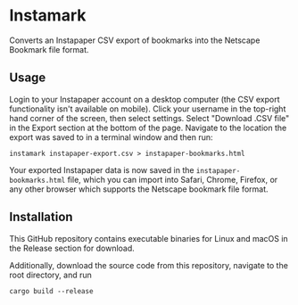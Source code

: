 # Instamark
Converts an Instapaper CSV export of bookmarks into the Netscape Bookmark file format.

## Usage
Login to your Instapaper account on a desktop computer (the CSV export functionality isn't available
on mobile). Click your username in the top-right hand corner of the screen, then select settings.
Select "Download .CSV file" in the Export section at the bottom of the page. Navigate to the location
the export was saved to in a terminal window and then run:

```shell
instamark instapaper-export.csv > instapaper-bookmarks.html
```

Your exported Instapaper data is now saved in the `instapaper-bookmarks.html` file, which you can
import into Safari, Chrome, Firefox, or any other browser which supports the Netscape bookmark file
format.

## Installation
This GitHub repository contains executable binaries for Linux and macOS in the Release
section for download.

Additionally, download the source code from this repository, navigate to the root directory, and run
```shell
cargo build --release
```
